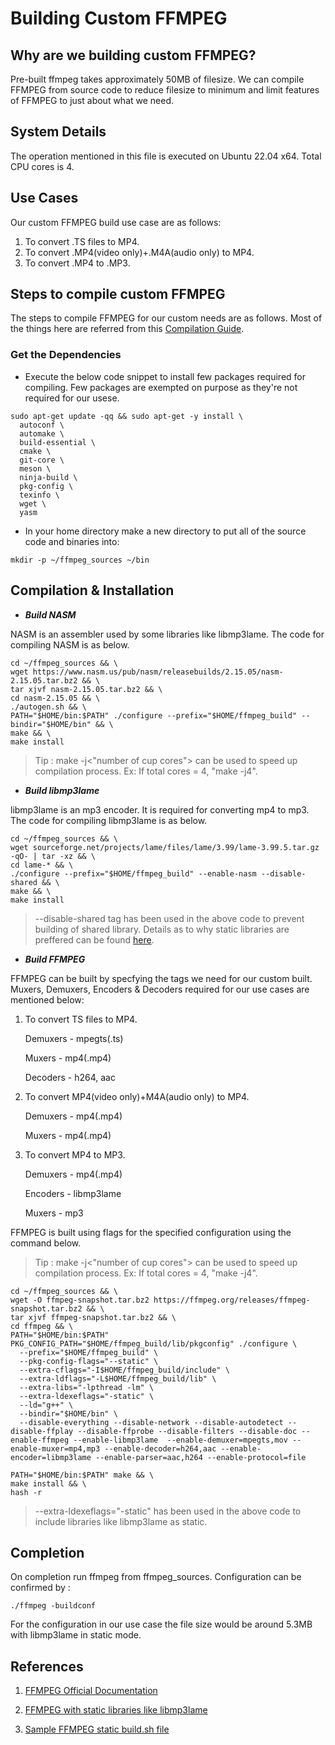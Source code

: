 # Building Custom FFMPEG
## Why are we building custom FFMPEG?

Pre-built ffmpeg takes approximately 50MB of filesize. We can compile FFMPEG from source code to reduce filesize to minimum and limit features of FFMPEG to just about what we need.

## System Details

The operation mentioned in this file is executed on Ubuntu 22.04 x64. Total CPU cores is 4.

## Use Cases

Our custom FFMPEG build use case are as follows:
1. To convert .TS files to MP4.
2. To convert .MP4(video only)+.M4A(audio only) to MP4.
3. To convert .MP4 to .MP3.


## Steps to compile custom FFMPEG

The steps to compile FFMPEG for our custom needs are as follows.
Most of the things here are referred from this [Compilation Guide](https://trac.ffmpeg.org/wiki/CompilationGuide/Ubuntu).
### Get the Dependencies
* Execute the below code snippet to install few packages required for compiling. Few packages are exempted on purpose as they're not required for our usese.
``` 
sudo apt-get update -qq && sudo apt-get -y install \
  autoconf \
  automake \
  build-essential \
  cmake \
  git-core \
  meson \
  ninja-build \
  pkg-config \
  texinfo \
  wget \
  yasm 

```
* In your home directory make a new directory to put all of the source code and binaries into:
```
mkdir -p ~/ffmpeg_sources ~/bin

```
## Compilation & Installation

* ***Build NASM*** 

NASM is an assembler used by some libraries like libmp3lame. The code for compiling NASM is as below.
```
cd ~/ffmpeg_sources && \
wget https://www.nasm.us/pub/nasm/releasebuilds/2.15.05/nasm-2.15.05.tar.bz2 && \
tar xjvf nasm-2.15.05.tar.bz2 && \
cd nasm-2.15.05 && \
./autogen.sh && \
PATH="$HOME/bin:$PATH" ./configure --prefix="$HOME/ffmpeg_build" --bindir="$HOME/bin" && \
make && \
make install
```
> Tip : make -j<"number of cup cores"> can be used to speed up compilation process. Ex: If total cores = 4, "make -j4".
* ***Build libmp3lame*** 

libmp3lame is an mp3 encoder. It is required for converting mp4 to mp3. The code for compiling libmp3lame is as below. 

```
cd ~/ffmpeg_sources && \
wget sourceforge.net/projects/lame/files/lame/3.99/lame-3.99.5.tar.gz -qO- | tar -xz && \
cd lame-* && \
./configure --prefix="$HOME/ffmpeg_build" --enable-nasm --disable-shared && \
make && \
make install
``` 
>--disable-shared tag has been used in the above code to prevent building of shared library.
Details as to why static libraries are preffered can be found [here](https://medium.com/swlh/linux-basics-static-libraries-vs-dynamic-libraries-a7bcf8157779#:~:text=Dynamic%20or%20shared%20libraries%20occur,library's%20files%20at%20compile%20time.).

* ***Build FFMPEG***

FFMPEG can be built by specfying the tags we need for our custom built.
Muxers, Demuxers, Encoders & Decoders required for our use cases are mentioned below:
1. To convert TS files to MP4.

    Demuxers - mpegts(.ts)

    Muxers   - mp4(.mp4)

    Decoders - h264, aac

2. To convert MP4(video only)+M4A(audio only) to MP4.
    
    Demuxers - mp4(.mp4)
    
    Muxers   - mp4(.mp4)

3. To convert MP4 to MP3.

    Demuxers - mp4(.mp4)

    Encoders - libmp3lame

    Muxers - mp3 
    
FFMPEG is built using flags for the specified configuration using the command below.
> Tip : make -j<"number of cup cores"> can be used to speed up compilation process. Ex: If total cores = 4, "make -j4".

```
cd ~/ffmpeg_sources && \
wget -O ffmpeg-snapshot.tar.bz2 https://ffmpeg.org/releases/ffmpeg-snapshot.tar.bz2 && \
tar xjvf ffmpeg-snapshot.tar.bz2 && \
cd ffmpeg && \
PATH="$HOME/bin:$PATH" PKG_CONFIG_PATH="$HOME/ffmpeg_build/lib/pkgconfig" ./configure \
  --prefix="$HOME/ffmpeg_build" \
  --pkg-config-flags="--static" \
  --extra-cflags="-I$HOME/ffmpeg_build/include" \
  --extra-ldflags="-L$HOME/ffmpeg_build/lib" \
  --extra-libs="-lpthread -lm" \
  --extra-ldexeflags="-static" \
  --ld="g++" \
  --bindir="$HOME/bin" \
  --disable-everything --disable-network --disable-autodetect --disable-ffplay --disable-ffprobe --disable-filters --disable-doc --enable-ffmpeg --enable-libmp3lame  --enable-demuxer=mpegts,mov --enable-muxer=mp4,mp3 --enable-decoder=h264,aac --enable-encoder=libmp3lame --enable-parser=aac,h264 --enable-protocol=file 
```
```
PATH="$HOME/bin:$PATH" make && \
make install && \
hash -r

```

>--extra-ldexeflags="-static" has been used in the above code to include libraries like libmp3lame as static.

## Completion
On completion run ffmpeg from ffmpeg_sources. Configuration can be confirmed by :
```
./ffmpeg -buildconf
```
For the configuration in our use case the file size would be around 5.3MB with libmp3lame in static mode.

## References
1. [FFMPEG Official Documentation](https://trac.ffmpeg.org/wiki/CompilationGuide/Ubuntu)

2. [FFMPEG with static libraries like libmp3lame](https://github.com/toots/shine/issues/22)

3. [Sample FFMPEG static build.sh file](https://github.com/zimbatm/ffmpeg-static/blob/master/build.sh)








